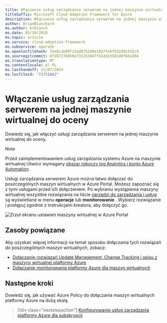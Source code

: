 ```yaml
---
title: Włączanie usług zarządzania serwerem na jednej maszynie wirtualnej do oceny
titleSuffix: Microsoft Cloud Adoption Framework for Azure
description: Włączanie usług zarządzania serwerem na jednej maszynie wirtualnej do oceny
author: BrianBlanchard
ms.author: brblanch
ms.date: 05/10/2019
ms.topic: article
ms.service: cloud-adoption-framework
ms.subservice: operate
ms.openlocfilehash: 7ee8cab09fc5ad875240a10d7fe6f632d91432c9
ms.sourcegitcommit: 6f287276650e731163047f543d23581d8fb6e204
ms.translationtype: MT
ms.contentlocale: pl-PL
ms.lasthandoff: 11/07/2019
ms.locfileid: "73751662"
---
```

# <a name="enable-server-management-services-on-a-single-vm-for-evaluation"></a>Włączanie usług zarządzania serwerem na jednej maszynie wirtualnej do oceny

Dowiedz się, jak włączyć usługi zarządzania serwerem na jednej maszynie wirtualnej do oceny.

> [!NOTE]
> Przed zaimplementowaniem usług zarządzania systemu Azure na maszynie wirtualnej Utwórz wymagany [obszar roboczy log Analytics i konto Azure Automation](./prerequisites.md#create-a-workspace-and-automation-account) .

Usługi zarządzania serwerem Azure można łatwo dołączać do poszczególnych maszyn wirtualnych w Azure Portal. Możesz zapoznać się z tymi usługami przed ich dołączeniem. Po wybraniu wystąpienia maszyny wirtualnej wszystkie rozwiązania na liście [narzędzi do zarządzania i usług](./tools-services.md) są wyświetlane w menu **operacje** lub **monitorowanie** . Wybierz rozwiązanie i postępuj zgodnie z instrukcjami kreatora, aby dołączyć go.

![Zrzut ekranu ustawień maszyny wirtualnej w Azure Portal](./media/onboarding-single-vm.png)

## <a name="related-resources"></a>Zasoby powiązane

Aby uzyskać więcej informacji na temat sposobu dołączania tych rozwiązań do poszczególnych maszyn wirtualnych, zobacz:

- [Dołączanie rozwiązań Update Management, Change Tracking i spisu z maszyny wirtualnej platformy Azure](https://docs.microsoft.com/azure/automation/automation-onboard-solutions-from-vm)
- [Dołączanie monitorowania platformy Azure dla maszyn wirtualnych](https://docs.microsoft.com/azure/azure-monitor/insights/vminsights-enable-single-vm)

## <a name="next-steps"></a>Następne kroki

Dowiedz się, jak używać Azure Policy do dołączania maszyn wirtualnych platformy Azure na dużą skalę.

> [!div class="nextstepaction"]
> [Konfigurowanie usług zarządzania platformy Azure dla subskrypcji](./onboard-at-scale.md)
